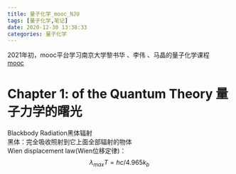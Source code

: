 ```yaml
---
title: 量子化学_mooc_NJU
tags: [量子化学,笔记]
date: 2020-12-30 13:38:33
categories: 量子化学
---
```

2021年初，mooc平台学习南京大学黎书华 、李伟 、马晶的量子化学课程  
[mooc](https://www.icourse163.org/learn/NJU-1462082163?tid=1462882445#)
<!-- more -->

# Chapter 1: of the Quantum Theory 量子力学的曙光
Blackbody Radiation黑体辐射  
黑体：完全吸收照射到它上面全部辐射的物体  
Wien displacement law(Wien位移定律)：
$${\lambda_{max}}T=hc/4.965k_b$$
